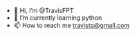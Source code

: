 - 👋 Hi, I’m @TravisFPT
- 🌱 I’m currently learning python
- 📫 How to reach me travistp@gmail.com

<!---
TravisFPT/TravisFPT is a ✨ special ✨ repository because its `README.md` (this file) appears on your GitHub profile.
You can click the Preview link to take a look at your changes.
--->
